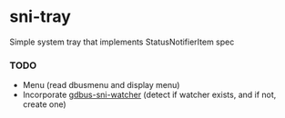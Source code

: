 # sni-tray
Simple system tray that implements StatusNotifierItem spec

### TODO
* Menu (read dbusmenu and display menu)
* Incorporate [gdbus-sni-watcher](https://github.com/NBonaparte/gdbus-sni-watcher) (detect if watcher exists, and if not, create one)
